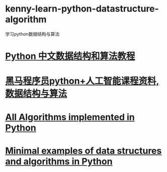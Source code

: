 # kenny-learn-python-datastructure-algorithm
学习python数据结构与算法
# <a href="https://github.com/PegasusWang/python_data_structures_and_algorithms">Python 中文数据结构和算法教程</a>
# <a href="https://gitee.com/JokerJohn/black_horse_python">黑马程序员python+人工智能课程资料,数据结构与算法</a>
# <a href="https://github.com/TheAlgorithms/Python">All Algorithms implemented in Python</a>
# <a href="https://github.com/keon/algorithms">Minimal examples of data structures and algorithms in Python</a>
# <a href=""></a>
# <a href=""></a>
# <a href=""></a>
# <a href=""></a>
# <a href=""></a>
# <a href=""></a>
# <a href=""></a>
# <a href=""></a>
# <a href=""></a>
# <a href=""></a>
# <a href=""></a>
# <a href=""></a>
# <a href=""></a>
# <a href=""></a>
# <a href=""></a>
